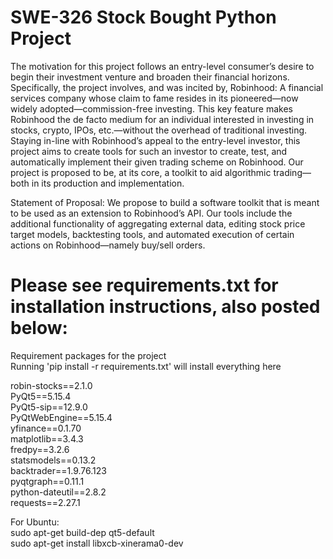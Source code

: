 # SWE-326 Stock Bought Python Project

The motivation for this project follows an entry-level consumer’s desire to begin their investment
venture and broaden their financial horizons. Specifically, the project involves, and was incited by,
Robinhood: A financial services company whose claim to fame resides in its pioneered—now widely
adopted—commission-free investing. This key feature makes Robinhood the de facto medium for an
individual interested in investing in stocks, crypto, IPOs, etc.—without the overhead of traditional
investing. Staying in-line with Robinhood’s appeal to the entry-level investor, this project aims to create
tools for such an investor to create, test, and automatically implement their given trading scheme on
Robinhood. Our project is proposed to be, at its core, a toolkit to aid algorithmic trading—both in its
production and implementation.

Statement of Proposal: We propose to build a software toolkit that is meant to be used as an extension to
Robinhood’s API. Our tools include the additional functionality of aggregating external data, editing stock price target models, backtesting tools, and automated execution of
certain actions on Robinhood—namely buy/sell orders.


# Please see requirements.txt for installation instructions, also posted below:

Requirement packages for the project <br>
Running 'pip install -r requirements.txt' will install everything here <br>

robin-stocks==2.1.0 <br>
PyQt5==5.15.4 <br>
PyQt5-sip==12.9.0 <br>
PyQtWebEngine==5.15.4 <br>
yfinance==0.1.70 <br>
matplotlib==3.4.3 <br>
fredpy==3.2.6 <br>
statsmodels==0.13.2 <br>
backtrader==1.9.76.123 <br>
pyqtgraph==0.11.1 <br>
python-dateutil==2.8.2 <br>
requests==2.27.1 <br>

For Ubuntu: <br>
sudo apt-get build-dep qt5-default <br>
sudo apt-get install libxcb-xinerama0-dev <br>
